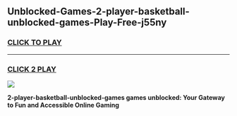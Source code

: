 
## Unblocked-Games-2-player-basketball-unblocked-games-Play-Free-j55ny
<h3>
<a href="https://premium76.site?title=2-player-basketball-unblocked-games&ref=18A">CLICK TO PLAY</a></h3>
<hr>

<h3>
<a href="https://premium76.site?title=2-player-basketball-unblocked-games&ref=18A">CLICK 2 PLAY</a>
  
</h3>

<a href="https://premium76.site?title=2-player-basketball-unblocked-games&ref=18A"><img src="https://clearcache.store/games.png"></a>


**2-player-basketball-unblocked-games games unblocked: Your Gateway to Fun and Accessible Online Gaming**
